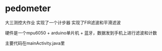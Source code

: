 # pedometer
大三测控大作业 实现了一个计步器 实现了FIR滤波和平滑滤波  

硬件是一个mpu6050 + arduino单片机 + 蓝牙，数据发到手机上进行滤波和计数  

主要代码在mainActivity.java里

